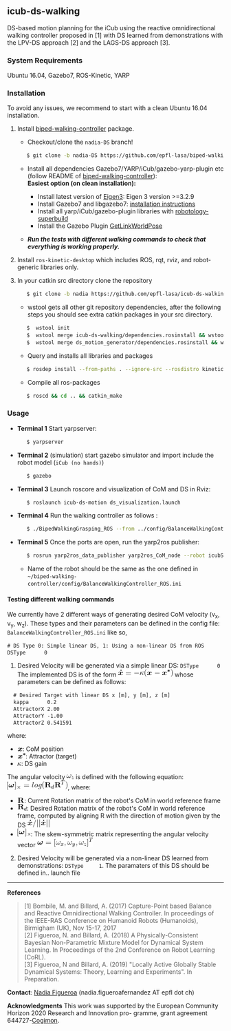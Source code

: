 ## icub-ds-walking
DS-based motion planning for the iCub using the reactive omnidirectional walking controller proposed in [1] with DS learned from demonstrations with the LPV-DS approach [2] and the LAGS-DS approach [3].

### System Requirements
Ubuntu 16.04, Gazebo7, ROS-Kinetic, YARP

### Installation
To avoid any issues, we recommend to start with a clean Ubuntu 16.04 installation. 

1. Install  [biped-walking-controller](https://github.com/epfl-lasa/biped-walking-controller/tree/nadia-DS) package.
   - Checkout/clone the ``nadia-DS`` branch!
   ```bash
      $ git clone -b nadia-DS https://github.com/epfl-lasa/biped-walking-controller.git
   ```
   - Install all dependencies Gazebo7/YARP/iCub/gazebo-yarp-plugin etc (follow README of [biped-walking-controller](https://github.com/epfl-lasa/biped-walking-controller/tree/nadia-DS)):  
       **Easiest option (on clean installation):**
      - Install latest version of [Eigen3](http://eigen.tuxfamily.org/index.php?title=Main_Page): Eigen 3 version >=3.2.9 
      - Install Gazebo7 and libgazebo7: [installation instructions](http://gazebosim.org/tutorials?cat=install&tut=install_ubuntu&ver=7.0) 
      - Install all yarp/iCub/gazebo-plugin libraries with [robotology-superbuild](https://github.com/robotology/robotology-superbuild)
      - Install the Gazebo Plugin [GetLinkWorldPose](https://github.com/epfl-lasa/GetLinkWorldPose.git)

   - ***Run the tests with different walking commands to check that everything is working properly.***

2. Install ``ros-kinetic-desktop`` which includes ROS, rqt, rviz, and robot-generic libraries only.

3. In your catkin src directory clone the repository
   ```bash
      $ git clone -b nadia https://github.com/epfl-lasa/icub-ds-walking
   ```
   * wstool gets all other git repository dependencies, after the following steps you should see extra catkin 
   packages in your src directory.
   ```bash
      $  wstool init
      $  wstool merge icub-ds-walking/dependencies.rosinstall && wstool up 
      $  wstool merge ds_motion_generator/dependencies.rosinstall && wstool up 
   ```
   * Query and installs all libraries and packages 
   ```bash
      $ rosdep install --from-paths . --ignore-src --rosdistro kinetic 
   ```
   * Compile all ros-packages
   ```bash
      $ roscd && cd .. && catkin_make
   ```
### Usage
- **Terminal 1** Start yarpserver:
   ```bash
      $ yarpserver
   ```
- **Terminal 2** (simulation) start gazebo simulator and import include the robot model (`iCub (no hands)`)
   ```bash
      $ gazebo 
   ```
- **Terminal 3** Launch roscore and visualization of CoM and DS in Rviz: 
   ```bash
      $ roslaunch icub-ds-motion ds_visualization.launch
   ```
- **Terminal 4** Run the walking controller as follows : 
   ```bash
      $ ./BipedWalkingGrasping_ROS --from ../config/BalanceWalkingController_ROS.ini
   ```
- **Terminal 5** Once the ports are open, run the yarp2ros publisher:
   ```bash
      $ rosrun yarp2ros_data_publisher yarp2ros_CoM_node --robot icubSim
   ```
   - Name of the robot should be the same as the one defined in ```~/biped-walking-controller/config/BalanceWalkingController_ROS.ini```

#### Testing different walking commands
We currently have 2 different ways of generating desired CoM velocity (v<sub>x</sub>, v<sub>y</sub>, w<sub>z</sub>). These types and their parameters can be defined in the config file: ``BalanceWalkingController_ROS.ini`` like so,
```
# DS Type 0: Simple linear DS, 1: Using a non-linear DS from ROS
DSType		0
```
1. Desired Velocity will be generated via a simple linear DS: ``DSType		0``   
The implemented DS is of the form <img src="https://github.com/epfl-lasa/biped-walking-controller/blob/nadia-DS/img/linear_DS.gif"> whose parameters can be defined as follows:
  ```
    # Desired Target with linear DS x [m], y [m], z [m] 
    kappa      0.2
    AttractorX 2.00
    AttractorY -1.00
    AttractorZ 0.541591
  ```  
   where:  
   - <img src="https://github.com/epfl-lasa/biped-walking-controller/blob/nadia-DS/img/CoM.gif">: CoM position
   - <img src="https://github.com/epfl-lasa/biped-walking-controller/blob/nadia-DS/img/attractor.gif">: Attractor (target)
   - <img src="https://github.com/epfl-lasa/biped-walking-controller/blob/nadia-DS/img/kappa.gif">: DS gain     

   The angular velocity <img src="https://github.com/epfl-lasa/biped-walking-controller/blob/nadia-DS/img/omega_z.gif"> is defined with the following equation: <img src="https://github.com/epfl-lasa/biped-walking-controller/blob/nadia-DS/img/omega_eq.gif">, where:  
    
   - <img src="https://github.com/epfl-lasa/biped-walking-controller/blob/nadia-DS/img/R.gif">:  Current Rotation matrix of the robot's CoM in world reference frame  
   - <img src="https://github.com/epfl-lasa/biped-walking-controller/blob/nadia-DS/img/R_d.gif">: Desired Rotation matrix of the robot's CoM in world reference frame, computed by aligning R with the direction of motion given by the DS <img src="https://github.com/epfl-lasa/biped-walking-controller/blob/nadia-DS/img/ds_dir.gif">  
   - <img src="https://github.com/epfl-lasa/biped-walking-controller/blob/nadia-DS/img/omega_skew.gif">: The skew-symmetric matrix representing the angular velocity vector <img src="https://github.com/epfl-lasa/biped-walking-controller/blob/nadia-DS/img/omega.gif">  

2. Desired Velocity will be generated via a non-linear DS learned from demonstrations: ``DSType		1``. The paramaters of this DS should be defined in.. launch file

---

**References**     
> [1] Bombile, M. and Billard, A. (2017) Capture-Point based Balance and Reactive Omnidirectional Walking Controller. In proceedings of the IEEE-RAS Conference on Humanoid Robots (Humanoids), Birmigham (UK), Nov 15-17, 2017  
> [2] Figueroa, N. and Billard, A. (2018) A Physically-Consistent Bayesian Non-Parametric Mixture Model for Dynamical System Learning. In Proceedings of the 2nd Conference on Robot Learning (CoRL).     
> [3] Figueroa, N and Billard, A. (2019) "Locally Active Globally Stable Dynamical Systems: Theory, Learning and Experiments". In Preparation. 

**Contact**: [Nadia Figueroa](http://lasa.epfl.ch/people/member.php?SCIPER=238387) (nadia.figueroafernandez AT epfl dot ch)

**Acknowledgments**
This work was supported by the European Community Horizon 2020 Research and Innovation pro-
gramme, grant agreement 644727-[Cogimon](https://cogimon.eu/cognitive-interaction-motion-cogimon).
